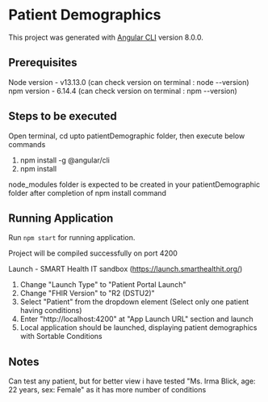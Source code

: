 # Patient Demographics

This project was generated with [Angular CLI](https://github.com/angular/angular-cli) version 8.0.0.

## Prerequisites
Node version - v13.13.0 (can check version on terminal : node --version)
npm version - 6.14.4 (can check version on terminal : npm --version)

## Steps to be executed
Open terminal, cd upto patientDemographic folder, then execute below commands<br/>
1) npm install -g @angular/cli
2) npm install

node_modules folder is expected to be created in your patientDemographic folder after completion of npm install command


## Running Application

Run `npm start` for running application.

Project will be compiled successfully on port 4200

Launch - SMART Health IT sandbox (https://launch.smarthealthit.org/)
1) Change "Launch Type" to "Patient Portal Launch"
2) Change "FHIR Version" to "R2 (DSTU2)"
3) Select "Patient" from the dropdown element (Select only one patient having conditions)
4) Enter "http://localhost:4200" at "App Launch URL" section and launch
5) Local application should be launched, displaying patient demographics with Sortable Conditions

## Notes

Can test any patient, but for better view i have tested "Ms. Irma Blick, age: 22 years, sex: Female" as it has more number of conditions

